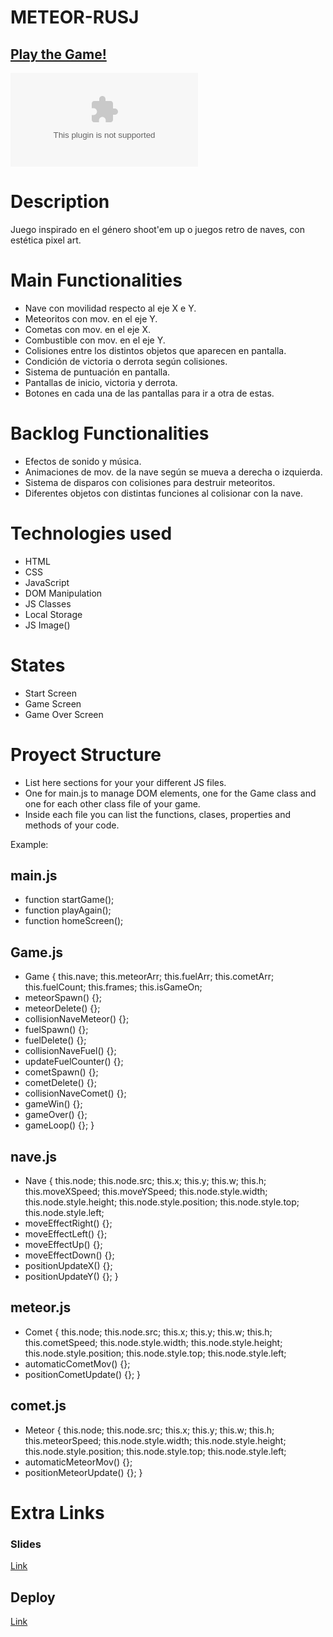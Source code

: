 # METEOR-RUSJ

## [Play the Game!](https://sonx96.github.io/meteor-rush/)

![Game Logo](www.your-image-logo-here.com)


# Description

Juego inspirado en el género shoot'em up o juegos retro de naves, con estética pixel art.


# Main Functionalities

- Nave con movilidad respecto al eje X e Y.
- Meteoritos con mov. en el eje Y.
- Cometas con mov. en el eje X.
- Combustible con mov. en el eje Y.
- Colisiones entre los distintos objetos que aparecen en pantalla.
- Condición de victoria o derrota según colisiones.
- Sistema de puntuación en pantalla.
- Pantallas de inicio, victoria y derrota.
- Botones en cada una de las pantallas para ir a otra de estas.



# Backlog Functionalities

- Efectos de sonido y música.
- Animaciones de mov. de la nave según se mueva a derecha o izquierda.
- Sistema de disparos con colisiones para destruir meteoritos.
- Diferentes objetos con distintas funciones al colisionar con la nave.

# Technologies used

- HTML
- CSS
- JavaScript
- DOM Manipulation
- JS Classes
- Local Storage
- JS Image()

# States

- Start Screen
- Game Screen
- Game Over Screen

# Proyect Structure

- List here sections for your your different JS files.
- One for main.js to manage DOM elements, one for the Game class and one for each other class file of your game.
- Inside each file you can list the functions, clases, properties and methods of your code.

Example:

## main.js

- function startGame();
- function playAgain();
- function homeScreen();


## Game.js

- Game {
    this.nave;
    this.meteorArr;
    this.fuelArr;
    this.cometArr;
    this.fuelCount;
    this.frames;
    this.isGameOn;
- meteorSpawn() {};
- meteorDelete() {};
- collisionNaveMeteor() {};
- fuelSpawn() {};
- fuelDelete() {};
- collisionNaveFuel() {};
- updateFuelCounter() {};
- cometSpawn() {};
- cometDelete() {};
- collisionNaveComet() {};
- gameWin() {};
- gameOver() {};
- gameLoop() {};
}

## nave.js

- Nave {
    this.node;
    this.node.src;
    this.x;
    this.y;
    this.w;
    this.h;
    this.moveXSpeed;
    this.moveYSpeed;
    this.node.style.width;
    this.node.style.height;
    this.node.style.position;
    this.node.style.top;
    this.node.style.left;
- moveEffectRight() {};
- moveEffectLeft() {};
- moveEffectUp() {};
- moveEffectDown() {};
- positionUpdateX() {};
- positionUpdateY() {};
}

## meteor.js

- Comet {
    this.node;
    this.node.src;
    this.x;
    this.y;
    this.w;
    this.h;
    this.cometSpeed;
    this.node.style.width;
    this.node.style.height;
    this.node.style.position;
    this.node.style.top;
    this.node.style.left;
- automaticCometMov() {};
- positionCometUpdate() {};
}

## comet.js

- Meteor {
    this.node;
    this.node.src;
    this.x;
    this.y;
    this.w;
    this.h;
    this.meteorSpeed;
    this.node.style.width;
    this.node.style.height;
    this.node.style.position;
    this.node.style.top;
    this.node.style.left;
- automaticMeteorMov() {};
- positionMeteorUpdate() {};
}

# Extra Links 

### Slides
[Link](https://docs.google.com/presentation/d/1ft6U5HViTimGvpfkoJmC0cSb8dqLdcAsVTy0FF2OZkU/edit#slide=id.g25c6a4c54fd_0_292)

## Deploy
[Link](https://sonx96.github.io/meteor-rush/)